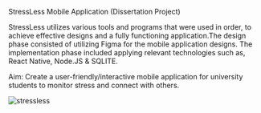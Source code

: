 StressLess Mobile Application (Dissertation Project)

StressLess utilizes various tools and programs that were used in order, to achieve effective designs and a fully functioning application.The design phase 
consisted of utilizing Figma for the mobile application designs. The implementation phase included applying relevant technologies such as,
React Native, Node.JS & SQLITE.

Aim:
Create a user-friendly/interactive mobile application for university students to monitor stress 
and connect with others. 

![stressless](https://user-images.githubusercontent.com/61568687/206526849-296fb32f-08ef-4d74-9983-7618c57fae4d.PNG)
